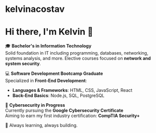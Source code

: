 # kelvinacostav

# Hi there, I'm Kelvin 👋

🎓 **Bachelor's in Information Technology**  
Solid foundation in IT including programming, databases, networking, systems analysis, and more. Elective courses focused on **network and system security**.

💻 **Software Development Bootcamp Graduate**  
Specialized in **Front-End Development**:  
- **Languages & Frameworks**: HTML, CSS, JavaScript, React  
- **Back-End Basics**: Node.js, SQL, PostgreSQL

🔐 **Cybersecurity in Progress**  
Currently pursuing the **Google Cybersecurity Certificate**  
Aiming to earn my first industry certification: **CompTIA Security+**

🚀 Always learning, always building.
